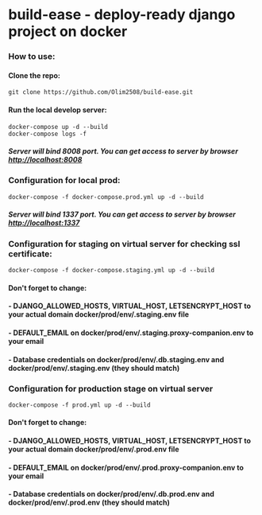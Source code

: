 # build-ease - deploy-ready django project on docker

### How to use:

#### Clone the repo:

    git clone https://github.com/Olim2508/build-ease.git

#### Run the local develop server:

    docker-compose up -d --build
    docker-compose logs -f

##### Server will bind 8008 port. You can get access to server by browser [http://localhost:8008](http://localhost:8008)

### Configuration for local prod:
    docker-compose -f docker-compose.prod.yml up -d --build
##### Server will bind 1337 port. You can get access to server by browser [http://localhost:1337](http://localhost:1337)

### Configuration for staging on virtual server for checking ssl certificate:
    docker-compose -f docker-compose.staging.yml up -d --build
#### Don't forget to change:
#### - DJANGO_ALLOWED_HOSTS, VIRTUAL_HOST, LETSENCRYPT_HOST to your actual domain docker/prod/env/.staging.env file
#### - DEFAULT_EMAIL on docker/prod/env/.staging.proxy-companion.env to your email
#### - Database credentials on docker/prod/env/.db.staging.env and docker/prod/env/.staging.env (they should match)

### Configuration for production stage on virtual server
    docker-compose -f prod.yml up -d --build
#### Don't forget to change:
#### - DJANGO_ALLOWED_HOSTS, VIRTUAL_HOST, LETSENCRYPT_HOST to your actual domain docker/prod/env/.prod.env file
#### - DEFAULT_EMAIL on docker/prod/env/.prod.proxy-companion.env to your email
#### - Database credentials on docker/prod/env/.db.prod.env and docker/prod/env/.prod.env (they should match)
